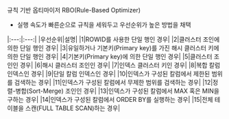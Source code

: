 규칙 기반 옵티마이저 RBO(Rule-Based Optimizer)
- 실행 속도가 빠른순으로 규칙을 세워두고 우선순위가 높은 방법을 채택

|:---:|:---:|
|우선순위|설명|
|1|ROWID를 사용한 단일 행인 경우|
|2|클러스터 조인에 의한 단일 행인 경우|
|3|유일하거나 기본키(Primary key)를 가진 해시 클러스터 키에 의한 단일 행인 경우|
|4|기본키(Primary key)에 의한 단일 행인 경우|
|5|클러스터 조인인 경우|
|6|해시 클러스터 조인인 경우|
|7|인덱스 클러스터 키인 경우|
|8|복합 칼럼 인덱스인 경우|
|9|단일 칼럼 인덱스인 경우|
|10|인덱스가 구성된 칼럼에서 제한된 범위를 검색하는 경우|
|11|인덱스가 구성된 칼럼에서 무제한 범위를 검색하는 경우|
|12|정렬-병합(Sort-Merge) 조인인 경우|
|13|인덱스가 구성된 칼럼에서 MAX 혹은 MIN을 구하는 경우|
|14|인덱스가 구성된 칼럼에서 ORDER BY를 실행하는 경우|
|15|전체 테이블을 스캔(FULL TABLE SCAN)하는 경우|

